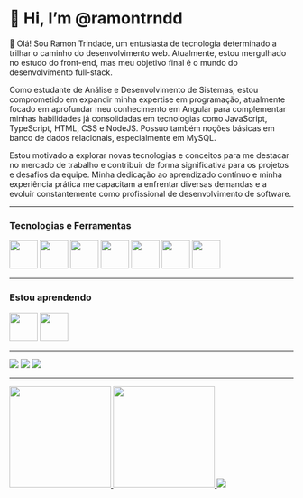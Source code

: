 <h1> 👋 Hi, I’m @ramontrndd</h1>
👋 Olá! Sou Ramon Trindade, um entusiasta de tecnologia determinado a trilhar o caminho do desenvolvimento web. Atualmente, estou mergulhado no estudo do front-end, mas meu objetivo final é o mundo do desenvolvimento full-stack.

Como estudante de Análise e Desenvolvimento de Sistemas, estou comprometido em expandir minha expertise em programação, atualmente focado em aprofundar meu conhecimento em Angular para complementar minhas habilidades já consolidadas em tecnologias como JavaScript, TypeScript, HTML, CSS e NodeJS. Possuo também noções básicas em banco de dados relacionais, especialmente em MySQL.

Estou motivado a explorar novas tecnologias e conceitos para me destacar no mercado de trabalho e contribuir de forma significativa para os projetos e desafios da equipe. Minha dedicação ao aprendizado contínuo e minha experiência prática me capacitam a enfrentar diversas demandas e a evoluir constantemente como profissional de desenvolvimento de software.

<hr>

<h3> Tecnologias e Ferramentas </h3>
<div>

<img src="https://cdn.jsdelivr.net/gh/devicons/devicon/icons/html5/html5-plain-wordmark.svg" width="50px" height="50px"/>
<img src="https://cdn.jsdelivr.net/gh/devicons/devicon/icons/css3/css3-plain-wordmark.svg" width="50px" height="50px"/>
<img src="https://cdn.jsdelivr.net/gh/devicons/devicon/icons/javascript/javascript-plain.svg" width="50px" height="50px"/>
<img src="https://cdn.jsdelivr.net/gh/devicons/devicon/icons/typescript/typescript-plain.svg" width="50px" height="50px"/>
<img src="https://cdn.jsdelivr.net/gh/devicons/devicon/icons/angularjs/angularjs-plain.svg" width="50px" height="50px"/>
<img src="https://cdn.jsdelivr.net/gh/devicons/devicon/icons/git/git-plain-wordmark.svg" width="50px" height="50px"/>
<img src="https://cdn.jsdelivr.net/gh/devicons/devicon@latest/icons/nodejs/nodejs-original-wordmark.svg" width="50px" height="50px"/>


</div>
<hr>
<h3> Estou aprendendo</h3>
<div>
<img src="https://cdn.jsdelivr.net/gh/devicons/devicon/icons/java/java-original-wordmark.svg" width="50px" height="50px"/>
<img src="https://cdn.jsdelivr.net/gh/devicons/devicon/icons/mysql/mysql-original-wordmark.svg" width="50px" height="50px" />
</div>
<hr>
<div>
<a href="https://www.twitch.tv/stewiefps" target="_blank"><img loading="lazy" src="https://img.shields.io/badge/Twitch-9146FF?style=for-the-badge&logo=twitch&logoColor=white" target="_blank"></a>
<a href = "mailto:contato@ramonbraintrindade"><img loading="lazy" src="https://img.shields.io/badge/Gmail-D14836?style=for-the-badge&logo=gmail&logoColor=white" target="_blank"></a>
<a href="https://www.linkedin.com/in/ramontrndd" target="_blank"><img loading="lazy" src="https://img.shields.io/badge/-LinkedIn-%230077B5?style=for-the-badge&logo=linkedin&logoColor=white" target="_blank"></a>   
</div>
<hr>
<div>
<a href="https://github.com/ramontrndd">
<img loading="lazy" height="180em" src="https://github-readme-stats.vercel.app/api/top-langs/?username=ramontrndd&layout=compact&langs_count=7&theme=dracula"/>
<img loading="lazy" height="180em" src="https://github-readme-stats.vercel.app/api?username=ramontrndd&show_icons=true&theme=dracula&include_all_commits=true&count_private=true"/>
<picture>
  <source
    srcset="https://github-readme-stats.vercel.app/api?ramontrndd=anuraghazra&show_icons=true&theme=dark"
    media="(prefers-color-scheme: dark)"
  />
  <source
    srcset="https://github-readme-stats.vercel.app/api?ramontrndd=anuraghazra&show_icons=true"
    media="(prefers-color-scheme: light), (prefers-color-scheme: no-preference)"
  />
  <img src="https://github-readme-stats.vercel.app/api?ramontrndd=anuraghazra&show_icons=true" />
</picture>

</div>


